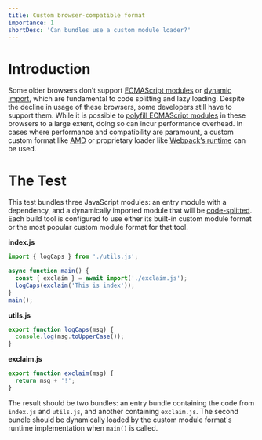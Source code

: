 ```yaml
---
title: Custom browser-compatible format
importance: 1
shortDesc: 'Can bundles use a custom module loader?'
---
```


# Introduction

Some older browsers don’t support [ECMAScript modules] or [dynamic import], which are fundamental to code splitting and lazy loading. Despite the decline in usage of these browsers, some developers still have to support them. While it is possible to [polyfill ECMAScript modules] in these browsers to a large extent, doing so can incur performance overhead. In cases where performance and compatibility are paramount, a custom custom format like [AMD] or proprietary loader like [Webpack’s runtime](https://webpack.js.org/api/module-variables/) can be used.

# The Test

This test bundles three JavaScript modules: an entry module with a dependency, and a dynamically imported module that will be [code-splitted](/code-splitting/dynamic-import/). Each build tool is configured to use either its built-in custom module format or the most popular custom module format for that tool.

**index.js**

```js
import { logCaps } from './utils.js';

async function main() {
  const { exclaim } = await import('./exclaim.js');
  logCaps(exclaim('This is index'));
}
main();
```

**utils.js**

```js
export function logCaps(msg) {
  console.log(msg.toUpperCase());
}
```

**exclaim.js**

```js
export function exclaim(msg) {
  return msg + '!';
}
```

The result should be two bundles: an entry bundle containing the code from `index.js` and `utils.js`, and another containing `exclaim.js`. The second bundle should be dynamically loaded by the custom module format's runtime implementation when `main()` is called.

[ecmascript modules]: https://exploringjs.com/es6/ch_modules.html#sec_basics-of-es6-modules
[dynamic import]: https://github.com/tc39/proposal-dynamic-import
[polyfill ecmascript modules]: https://github.com/rich-harris/shimport
[amd]: https://github.com/amdjs/amdjs-api/blob/master/AMD.md
